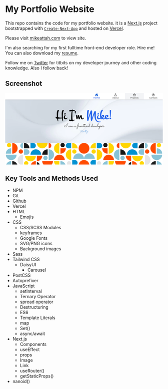 # My Portfolio Website

This repo contains the code for my portfolio website. it is a [Next.js](https://nextjs.org/) project bootstrapped with [`Create-Next-App`](https://github.com/vercel/next.js/tree/canary/packages/create-next-app) and hosted on [Vercel](https://vercel.com/).

Please visit [mikeattah.com](https://mikeattah.com) to view site.

I'm also searching for my first fulltime front-end developer role. Hire me! You can also download my [resume](/public/static/mike_attah_resume_2p_009.pdf).

Follow me on [Twitter](https://twitter.com/mikeattahh) for titbits on my developer journey and other coding knowledge. Also I follow back!

## Screenshot

![Home Page Screenshot](/public/images/screenshot.png)

## Key Tools and Methods Used

- NPM
- Git
- Github
- Vercel
- HTML
  - Emojis
- CSS
  - CSS/SCSS Modules
  - keyframes
  - Google Fonts
  - SVG/PNG icons
  - Background images
- Sass
- Tailwind CSS
  - DaisyUI
    - Carousel
- PostCSS
- Autoprefixer
- JavaScript
  - setInterval
  - Ternary Operator
  - spread operator
  - Destructuring
  - ES6
  - Template Literals
  - map
  - Set()
  - async/await
- Next.js
  - Components
  - useEffect
  - props
  - Image
  - Link
  - useRouter()
  - getStaticProps()
- nanoid()
